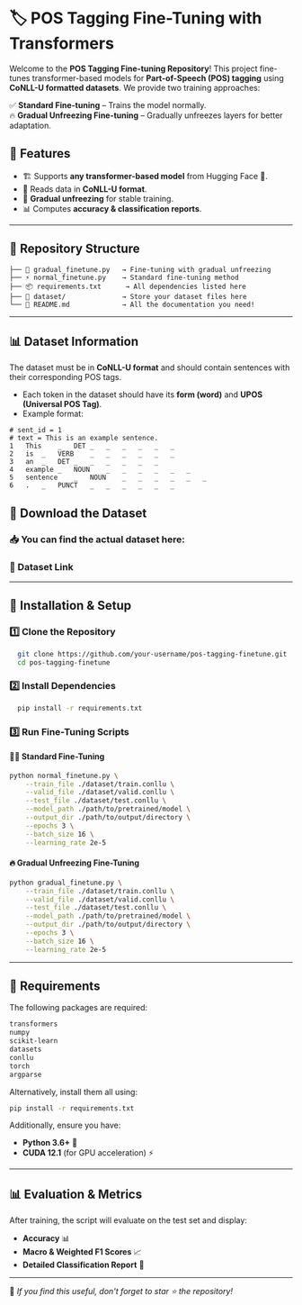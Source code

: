 # 🏷️ POS Tagging Fine-Tuning with Transformers

Welcome to the **POS Tagging Fine-tuning Repository**! This project fine-tunes transformer-based models for **Part-of-Speech (POS) tagging** using **CoNLL-U formatted datasets**. We provide two training approaches:  

✅ **Standard Fine-tuning** – Trains the model normally.  
🔥 **Gradual Unfreezing Fine-tuning** – Gradually unfreezes layers for better adaptation. 


## 📌 Features  
- 🏗 Supports **any transformer-based model** from Hugging Face 🤗.  
- 📖 Reads data in **CoNLL-U format**.  
- 🚀 **Gradual unfreezing** for stable training.  
- 📊 Computes **accuracy & classification reports**.  

---


## 📂 Repository Structure
```
├── 📝 gradual_finetune.py   → Fine-tuning with gradual unfreezing  
├── ⚡ normal_finetune.py    → Standard fine-tuning method  
├── 📦 requirements.txt      → All dependencies listed here  
├── 📁 dataset/              → Store your dataset files here  
└── 📜 README.md             → All the documentation you need!  
```

---

## 📊 Dataset Information
The dataset must be in **CoNLL-U format** and should contain sentences with their corresponding POS tags.
- Each token in the dataset should have its **form (word)** and **UPOS (Universal POS Tag)**.
- Example format:

```
# sent_id = 1
# text = This is an example sentence.
1	This	_	DET	_	_	_	_	_	_
2	is	_	VERB	_	_	_	_	_	_
3	an	_	DET	_	_	_	_	_	_
4	example	_	NOUN	_	_	_	_	_	_
5	sentence	_	NOUN	_	_	_	_	_	_
6	.	_	PUNCT	_	_	_	_	_	_
```


## 📄 Download the Dataset
### 📥 You can find the actual dataset here:
### 🔗 Dataset Link

---

## 🚀 Installation & Setup

### 1️⃣ Clone the Repository
```bash
  git clone https://github.com/your-username/pos-tagging-finetune.git
  cd pos-tagging-finetune
```

### 2️⃣ Install Dependencies
```bash
  pip install -r requirements.txt
```

### 3️⃣ Run Fine-Tuning Scripts
#### 🏃‍♂️ **Standard Fine-Tuning**
```bash
python normal_finetune.py \
    --train_file ./dataset/train.conllu \
    --valid_file ./dataset/valid.conllu \
    --test_file ./dataset/test.conllu \
    --model_path ./path/to/pretrained/model \
    --output_dir ./path/to/output/directory \
    --epochs 3 \
    --batch_size 16 \
    --learning_rate 2e-5
```

#### 🔥 **Gradual Unfreezing Fine-Tuning**
```bash
python gradual_finetune.py \
    --train_file ./dataset/train.conllu \
    --valid_file ./dataset/valid.conllu \
    --test_file ./dataset/test.conllu \
    --model_path ./path/to/pretrained/model \
    --output_dir ./path/to/output/directory \
    --epochs 3 \
    --batch_size 16 \
    --learning_rate 2e-5
```

---


## 📜 Requirements
The following packages are required:
```bash
transformers
numpy
scikit-learn
datasets
conllu
torch
argparse
```
Alternatively, install them all using:
```bash
pip install -r requirements.txt
```

Additionally, ensure you have:
- **Python 3.6+** 🐍
- **CUDA 12.1** (for GPU acceleration) ⚡

---

## 📊 Evaluation & Metrics
After training, the script will evaluate on the test set and display:
- **Accuracy** 📊
- **Macro & Weighted F1 Scores** 📈
- **Detailed Classification Report** 📄

---



🌟 *If you find this useful, don't forget to star ⭐ the repository!*

